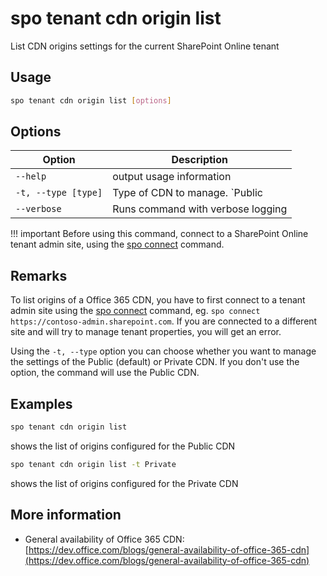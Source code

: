 # spo tenant cdn origin list

List CDN origins settings for the current SharePoint Online tenant

## Usage

```sh
spo tenant cdn origin list [options]
```

## Options

Option|Description
------|-----------
`--help`|output usage information
`-t, --type [type]`|Type of CDN to manage. `Public|Private`. Default `Public`
`--verbose`|Runs command with verbose logging

!!! important
    Before using this command, connect to a SharePoint Online tenant admin site, using the [spo connect](connect.md) command.

## Remarks

To list origins of a Office 365 CDN, you have to first connect to a tenant admin site using the
[spo connect](connect.md) command, eg. `spo connect https://contoso-admin.sharepoint.com`.
If you are connected to a different site and will try to manage tenant properties,
you will get an error.

Using the `-t, --type` option you can choose whether you want to manage the settings of
the Public (default) or Private CDN. If you don't use the option, the command will use the Public CDN.

## Examples

```sh
spo tenant cdn origin list
```

shows the list of origins configured for the Public CDN

```sh
spo tenant cdn origin list -t Private
```

shows the list of origins configured for the Private CDN

## More information

- General availability of Office 365 CDN: [https://dev.office.com/blogs/general-availability-of-office-365-cdn](https://dev.office.com/blogs/general-availability-of-office-365-cdn)